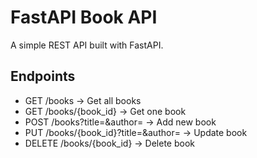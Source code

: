 # FastAPI Book API

A simple REST API built with FastAPI.

## Endpoints
- GET /books → Get all books
- GET /books/{book_id} → Get one book
- POST /books?title=&author= → Add new book
- PUT /books/{book_id}?title=&author= → Update book
- DELETE /books/{book_id} → Delete book

